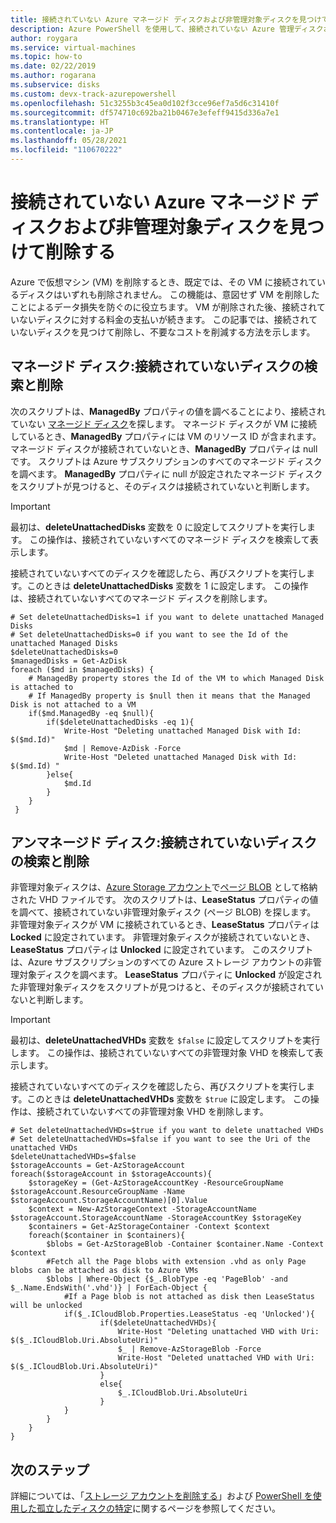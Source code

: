 ```yaml
---
title: 接続されていない Azure マネージド ディスクおよび非管理対象ディスクを見つけて削除する
description: Azure PowerShell を使用して、接続されていない Azure 管理ディスクおよび非管理対象ディスク (VHD/ページ BLOB) を見つけて削除する方法。
author: roygara
ms.service: virtual-machines
ms.topic: how-to
ms.date: 02/22/2019
ms.author: rogarana
ms.subservice: disks
ms.custom: devx-track-azurepowershell
ms.openlocfilehash: 51c3255b3c45ea0d102f3cce96ef7a5d6c31410f
ms.sourcegitcommit: df574710c692ba21b0467e3efeff9415d336a7e1
ms.translationtype: HT
ms.contentlocale: ja-JP
ms.lasthandoff: 05/28/2021
ms.locfileid: "110670222"
---
```

# <a name="find-and-delete-unattached-azure-managed-and-unmanaged-disks"></a>接続されていない Azure マネージド ディスクおよび非管理対象ディスクを見つけて削除する

Azure で仮想マシン (VM) を削除するとき、既定では、その VM に接続されているディスクはいずれも削除されません。 この機能は、意図せず VM を削除したことによるデータ損失を防ぐのに役立ちます。 VM が削除された後、接続されていないディスクに対する料金の支払いが続きます。 この記事では、接続されていないディスクを見つけて削除し、不要なコストを削減する方法を示します。

## <a name="managed-disks-find-and-delete-unattached-disks"></a>マネージド ディスク:接続されていないディスクの検索と削除

次のスクリプトは、**ManagedBy** プロパティの値を調べることにより、接続されていない [マネージド ディスク](../managed-disks-overview.md)を探します。 マネージド ディスクが VM に接続しているとき、**ManagedBy** プロパティには VM のリソース ID が含まれます。 マネージド ディスクが接続されていないとき、**ManagedBy** プロパティは null です。 スクリプトは Azure サブスクリプションのすべてのマネージド ディスクを調べます。 **ManagedBy** プロパティに null が設定されたマネージド ディスクをスクリプトが見つけると、そのディスクは接続されていないと判断します。

>[!IMPORTANT]
>最初は、**deleteUnattachedDisks** 変数を 0 に設定してスクリプトを実行します。 この操作は、接続されていないすべてのマネージド ディスクを検索して表示します。
>
>接続されていないすべてのディスクを確認したら、再びスクリプトを実行します。このときは **deleteUnattachedDisks** 変数を 1 に設定します。 この操作は、接続されていないすべてのマネージド ディスクを削除します。

```azurepowershell-interactive
# Set deleteUnattachedDisks=1 if you want to delete unattached Managed Disks
# Set deleteUnattachedDisks=0 if you want to see the Id of the unattached Managed Disks
$deleteUnattachedDisks=0
$managedDisks = Get-AzDisk
foreach ($md in $managedDisks) {
    # ManagedBy property stores the Id of the VM to which Managed Disk is attached to
    # If ManagedBy property is $null then it means that the Managed Disk is not attached to a VM
    if($md.ManagedBy -eq $null){
        if($deleteUnattachedDisks -eq 1){
            Write-Host "Deleting unattached Managed Disk with Id: $($md.Id)"
            $md | Remove-AzDisk -Force
            Write-Host "Deleted unattached Managed Disk with Id: $($md.Id) "
        }else{
            $md.Id
        }
    }
 }
```

## <a name="unmanaged-disks-find-and-delete-unattached-disks"></a>アンマネージド ディスク:接続されていないディスクの検索と削除

非管理対象ディスクは、[Azure Storage アカウント](../../storage/common/storage-account-overview.md)で[ページ BLOB](/rest/api/storageservices/understanding-block-blobs--append-blobs--and-page-blobs#about-page-blobs) として格納された VHD ファイルです。 次のスクリプトは、**LeaseStatus** プロパティの値を調べて、接続されていない非管理対象ディスク (ページ BLOB) を探します。 非管理対象ディスクが VM に接続されているとき、**LeaseStatus** プロパティは **Locked** に設定されています。 非管理対象ディスクが接続されていないとき、**LeaseStatus** プロパティは **Unlocked** に設定されています。 このスクリプトは、Azure サブスクリプションのすべての Azure ストレージ アカウントの非管理対象ディスクを調べます。 **LeaseStatus** プロパティに **Unlocked** が設定された非管理対象ディスクをスクリプトが見つけると、そのディスクが接続されていないと判断します。

>[!IMPORTANT]
>最初は、**deleteUnattachedVHDs** 変数を `$false` に設定してスクリプトを実行します。 この操作は、接続されていないすべての非管理対象 VHD を検索して表示します。
>
>接続されていないすべてのディスクを確認したら、再びスクリプトを実行します。このときは **deleteUnattachedVHDs** 変数を `$true` に設定します。 この操作は、接続されていないすべての非管理対象 VHD を削除します。

```azurepowershell-interactive
# Set deleteUnattachedVHDs=$true if you want to delete unattached VHDs
# Set deleteUnattachedVHDs=$false if you want to see the Uri of the unattached VHDs
$deleteUnattachedVHDs=$false
$storageAccounts = Get-AzStorageAccount
foreach($storageAccount in $storageAccounts){
    $storageKey = (Get-AzStorageAccountKey -ResourceGroupName $storageAccount.ResourceGroupName -Name $storageAccount.StorageAccountName)[0].Value
    $context = New-AzStorageContext -StorageAccountName $storageAccount.StorageAccountName -StorageAccountKey $storageKey
    $containers = Get-AzStorageContainer -Context $context
    foreach($container in $containers){
        $blobs = Get-AzStorageBlob -Container $container.Name -Context $context
        #Fetch all the Page blobs with extension .vhd as only Page blobs can be attached as disk to Azure VMs
        $blobs | Where-Object {$_.BlobType -eq 'PageBlob' -and $_.Name.EndsWith('.vhd')} | ForEach-Object { 
            #If a Page blob is not attached as disk then LeaseStatus will be unlocked
            if($_.ICloudBlob.Properties.LeaseStatus -eq 'Unlocked'){
                    if($deleteUnattachedVHDs){
                        Write-Host "Deleting unattached VHD with Uri: $($_.ICloudBlob.Uri.AbsoluteUri)"
                        $_ | Remove-AzStorageBlob -Force
                        Write-Host "Deleted unattached VHD with Uri: $($_.ICloudBlob.Uri.AbsoluteUri)"
                    }
                    else{
                        $_.ICloudBlob.Uri.AbsoluteUri
                    }
            }
        }
    }
}
```

## <a name="next-steps"></a>次のステップ

詳細については、「[ストレージ アカウントを削除する](../../storage/common/storage-account-create.md#delete-a-storage-account)」および [PowerShell を使用した孤立したディスクの特定](/archive/blogs/ukplatforms/azure-cost-optimisation-series-identify-orphaned-disks-using-powershell)に関するページを参照してください。
